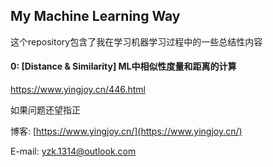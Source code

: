 ## My Machine Learning Way

这个repository包含了我在学习机器学习过程中的一些总结性内容

#### 0: [Distance & Similarity] ML中相似性度量和距离的计算

https://www.yingjoy.cn/446.html



如果问题还望指正

博客: [https://www.yingjoy.cn/](https://www.yingjoy.cn/)

E-mail: [yzk.1314@outlook.com](mailto:yzk.1314@outlook.com)
